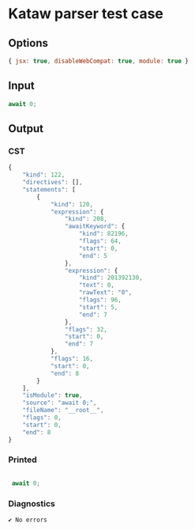# Kataw parser test case

## Options

`````js
{ jsx: true, disableWebCompat: true, module: true }
`````

## Input

`````js
await 0;
`````

## Output

### CST

```javascript
{
    "kind": 122,
    "directives": [],
    "statements": [
        {
            "kind": 120,
            "expression": {
                "kind": 208,
                "awaitKeyword": {
                    "kind": 82196,
                    "flags": 64,
                    "start": 0,
                    "end": 5
                },
                "expression": {
                    "kind": 201392130,
                    "text": 0,
                    "rawText": "0",
                    "flags": 96,
                    "start": 5,
                    "end": 7
                },
                "flags": 32,
                "start": 0,
                "end": 7
            },
            "flags": 16,
            "start": 0,
            "end": 8
        }
    ],
    "isModule": true,
    "source": "await 0;",
    "fileName": "__root__",
    "flags": 0,
    "start": 0,
    "end": 8
}
```

### Printed

```javascript

 await 0; 
```

### Diagnostics

```javascript
✔ No errors
```

